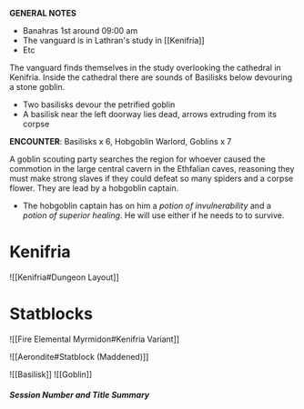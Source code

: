 **GENERAL NOTES**
- Banahras 1st around 09:00 am
- The vanguard is in Lathran's study in [[Kenifria]]
- Etc

The vanguard finds themselves in the study overlooking the cathedral in Kenifria. Inside the cathedral there are sounds of Basilisks below devouring a stone goblin. 
- Two basilisks devour the petrified goblin
- A basilisk near the left doorway lies dead, arrows extruding from its corpse

**ENCOUNTER**: Basilisks x 6, Hobgoblin Warlord, Goblins x 7

A goblin scouting party searches the region for whoever caused the commotion in the large central cavern in the Ethfalian caves, reasoning they must make strong slaves if they could defeat so many spiders and a corpse flower. They are lead by a hobgoblin captain.

- The hobgoblin captain has on him a *potion of invulnerability* and a *potion of superior healing*. He will use either if he needs to to survive.
# Kenifria
![[Kenifria#Dungeon Layout]]

# Statblocks
![[Fire Elemental Myrmidon#Kenifria Variant]]

![[Aerondite#Statblock (Maddened)]]

![[Basilisk]]
![[Goblin]]

##### Session *Number and Title* Summary
